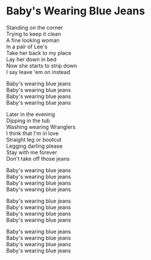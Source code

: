 # Baby's Wearing Blue Jeans  

Standing on the corner  
Trying to keep it clean  
A fine looking woman  
In a pair of Lee's  
Take her back to my place  
Lay her down in bed  
Now she starts to strip down  
I say leave 'em on instead  

Baby's wearing blue jeans  
Baby's wearing blue jeans  
Baby's wearing blue jeans  
Baby's wearing blue jeans  

Later in the evening  
Dipping in the tub  
Washing wearing Wranglers  
I think that I'm in love  
Straight leg or bootcut  
Legging darling please  
Stay with me forever  
Don't take off those jeans  

Baby's wearing blue jeans  
Baby's wearing blue jeans  
Baby's wearing blue jeans  
Baby's wearing blue jeans  

Baby's wearing blue jeans  
Baby's wearing blue jeans  
Baby's wearing blue jeans  
Baby's wearing blue jeans  

Baby's wearing blue jeans  
Baby's wearing blue jeans  
Baby's wearing blue jeans  
Baby's wearing blue jeans  
